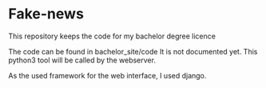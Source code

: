 # Fake-news
This repository keeps the code for my bachelor degree licence

The code can be found in bachelor_site/code
It is not documented yet.
This python3 tool will be called by the webserver.

As the used framework for the web interface, I used django.

